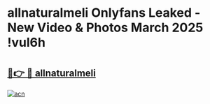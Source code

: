 # allnaturalmeli Onlyfans Leaked - New Video & Photos March 2025 !vul6h

# <h2><a href="https://80ypvb.iuczelnia.edu.pl?title=allnaturalmeli&ref=vul6h">🔗👉 🔴 allnaturalmeli</a></h2>

[![acn](https://github.com/user-attachments/assets/0f9c940e-d8b0-45ae-aac7-cd30a18b3e1c)](https://80ypvb.iuczelnia.edu.pl?title=allnaturalmeli&ref=vul6h)

